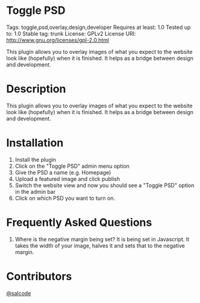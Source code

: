 Toggle PSD
==================================
Tags: toggle,psd,overlay,design,developer
Requires at least: 1.0
Tested up to: 1.0
Stable tag: trunk
License: GPLv2
License URI: http://www.gnu.org/licenses/gpl-2.0.html

This plugin allows you to overlay images of what you expect to the website look like (hopefully) when it is finished. It helps as a bridge between design and development.

Description
==================================
This plugin allows you to overlay images of what you expect to the website look like (hopefully) when it is finished. It helps as a bridge between design and development.

Installation
==================================
1. Install the plugin
2. Click on the \"Toggle PSD\" admin menu option
3. Give the PSD a name (e.g. Homepage)
4. Upload a featured image and click publish
5. Switch the website view and now you should see a \"Toggle PSD\" option in the admin bar
6. Click on which PSD you want to turn on.

Frequently Asked Questions
==================================
1. Where is the negative margin being set? It is being set in Javascript. It takes the width of your image, halves it and sets that to the negative margin.

Contributors
==================================
[@salcode](https://github.com/salcode)
